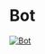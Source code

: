 # Bot

[![Bot](https://github.com/Rodslater/bot/actions/workflows/main.yml/badge.svg)](https://github.com/Rodslater/bot/actions/workflows/main.yml)
